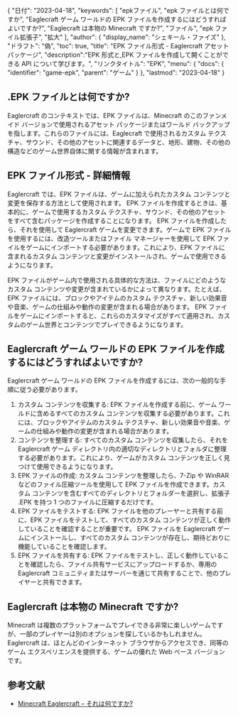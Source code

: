 {
"日付": "2023-04-18",
  "keywords": [
"epkファイル",
"epk ファイルとは何ですか",
"Eaglecraft ゲーム ワールドの EPK ファイルを作成するにはどうすればよいですか?",
"Eaglecraft は本物の Minecraft ですか?",
"ファイル",
"epk ファイル拡張子",
"拡大"
],
  "author": {
"display_name": "シェキール・ファイズ"
},
"ドラフト": "偽",
"toc": true,
"title": "EPK ファイル形式 - Eaglercraft アセット パッケージ",
  "description":"EPK 形式と,EPK ファイルを作成して開くことができる API について学びます。",
"リンクタイトル": "EPK",
  "menu": {
    "docs": {
      "identifier": "game-epk",
"parent": "ゲーム"
}
},
"lastmod": "2023-04-18"
}

## .EPK ファイルとは何ですか?

Eaglercraft のコンテキストでは、EPK ファイルは、Minecraft のこのファンメイド バージョンで使用されるアセット パッケージまたはワールド バックアップを指します。これらのファイルには、Eaglecraft で使用されるカスタム テクスチャ、サウンド、その他のアセットに関連するデータと、地形、建物、その他の構造などのゲーム世界自体に関する情報が含まれます。

## EPK ファイル形式 - 詳細情報

Eaglercraft では、EPK ファイルは、ゲームに加えられたカスタム コンテンツと変更を保存する方法として使用されます。 EPK ファイルを作成するときは、基本的に、ゲームで使用するカスタム テクスチャ、サウンド、その他のアセットをすべて含むパッケージを作成することになります。 EPK ファイルを作成したら、それを使用して Eaglercraft ゲームを変更できます。ゲームで EPK ファイルを使用するには、改造ツールまたはファイル マネージャーを使用して EPK ファイルをゲームにインポートする必要があります。これにより、EPK ファイルに含まれるカスタム コンテンツと変更がインストールされ、ゲームで使用できるようになります。

EPK ファイルがゲーム内で使用される具体的な方法は、ファイルにどのようなカスタム コンテンツや変更が含まれているかによって異なります。たとえば、EPK ファイルには、ブロックやアイテムのカスタム テクスチャ、新しい効果音や音楽、ゲームの仕組みや動作の変更が含まれる場合があります。 EPK ファイルをゲームにインポートすると、これらのカスタマイズがすべて適用され、カスタムのゲーム世界とコンテンツでプレイできるようになります。

## Eaglercraft ゲーム ワールドの EPK ファイルを作成するにはどうすればよいですか?

Eaglercraft ゲーム ワールドの EPK ファイルを作成するには、次の一般的な手順に従う必要があります。

1. カスタム コンテンツを収集する: EPK ファイルを作成する前に、ゲーム ワールドに含めるすべてのカスタム コンテンツを収集する必要があります。これには、ブロックやアイテムのカスタム テクスチャ、新しい効果音や音楽、ゲームの仕組みや動作の変更が含まれる場合があります。
2. コンテンツを整理する: すべてのカスタム コンテンツを収集したら、それを Eaglercraft ゲーム ディレクトリ内の適切なディレクトリとフォルダに整理する必要があります。これにより、ゲームがカスタム コンテンツを正しく見つけて使用できるようになります。
3. EPK ファイルの作成: カスタム コンテンツを整理したら、7-Zip や WinRAR などのファイル圧縮ツールを使用して EPK ファイルを作成できます。カスタム コンテンツを含むすべてのディレクトリとフォルダーを選択し、拡張子 .EPK を持つ 1 つのファイルに圧縮するだけです。
4. EPK ファイルをテストする: EPK ファイルを他のプレーヤーと共有する前に、EPK ファイルをテストして、すべてのカスタム コンテンツが正しく動作していることを確認することが重要です。 EPK ファイルを Eaglercraft ゲームにインストールし、すべてのカスタム コンテンツが存在し、期待どおりに機能していることを確認します。
5. EPK ファイルを共有する: EPK ファイルをテストし、正しく動作していることを確認したら、ファイル共有サービスにアップロードするか、専用の Eaglercraft コミュニティまたはサーバーを通じて共有することで、他のプレイヤーと共有できます。

## Eaglercraft は本物の Minecraft ですか?

Minecraft は複数のプラットフォームでプレイできる非常に楽しいゲームですが、一部のプレイヤーは別のオプションを探しているかもしれません。 Eaglercraft は、ほとんどのインターネット ブラウザからアクセスでき、同等のゲーム エクスペリエンスを提供する、ゲームの優れた Web ベース バージョンです。

## 参考文献
* [Minecraft Eaglercraft – それは何ですか?](https://apexminecrafthosting.com/eaglercraft-minecraft/)

